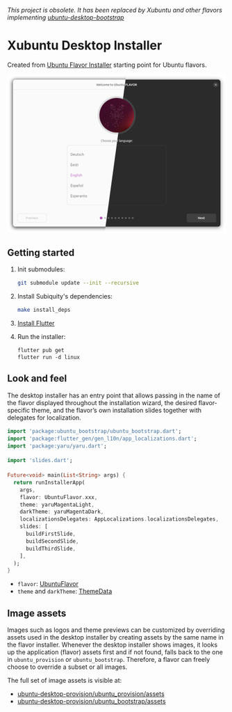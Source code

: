 _This project is obsolete. It has been replaced by Xubuntu and other flavors implementing [ubuntu-desktop-bootstrap](https://github.com/canonical/ubuntu-desktop-provision)_

# Xubuntu Desktop Installer

Created from [Ubuntu Flavor Installer](https://github.com/canonical/ubuntu-flavor-installer)
starting point for Ubuntu flavors.

![screenshot](.github/screenshot.png)

## Getting started

1. Init submodules:
    ```sh
    git submodule update --init --recursive
    ```

2. Install Subiquity's dependencies:
    ```sh
    make install_deps
    ```

3. [Install Flutter](https://docs.flutter.dev/get-started/install/linux)

4. Run the installer:
    ```
    flutter pub get
    flutter run -d linux
    ```

## Look and feel

The desktop installer has an entry point that allows passing in the name of the flavor displayed throughout the installation wizard, the desired flavor-specific theme, and the flavor’s own installation slides together with delegates for localization.

```dart
import 'package:ubuntu_bootstrap/ubuntu_bootstrap.dart';
import 'package:flutter_gen/gen_l10n/app_localizations.dart';
import 'package:yaru/yaru.dart';

import 'slides.dart';

Future<void> main(List<String> args) {
  return runInstallerApp(
    args,
    flavor: UbuntuFlavor.xxx,
    theme: yaruMagentaLight,
    darkTheme: yaruMagentaDark,
    localizationsDelegates: AppLocalizations.localizationsDelegates,
    slides: [
      buildFirstSlide,
      buildSecondSlide,
      buildThirdSlide,
    ],
  );
}
```

- `flavor`: [UbuntuFlavor](https://pub.dev/documentation/ubuntu_flavor/latest/ubuntu_flavor/UbuntuFlavor-class.html)
- `theme` and `darkTheme`: [ThemeData](https://api.flutter.dev/flutter/material/ThemeData-class.html)

## Image assets

Images such as logos and theme previews can be customized by overriding assets used in the desktop installer by creating assets by the same name in the flavor installer. Whenever the desktop installer shows images, it looks up the application (flavor) assets first and if not found, falls back to the one in `ubuntu_provision` or `ubuntu_bootstrap`. Therefore, a flavor can freely choose to override a subset or all images.

The full set of image assets is visible at:
- [ubuntu-desktop-provision/ubuntu_provision/assets](https://github.com/canonical/ubuntu-desktop-provision/tree/main/packages/ubuntu_provision/assets)
- [ubuntu-desktop-provision/ubuntu_bootstrap/assets](https://github.com/canonical/ubuntu-desktop-provision/tree/main/packages/ubuntu_bootstrap/assets)
